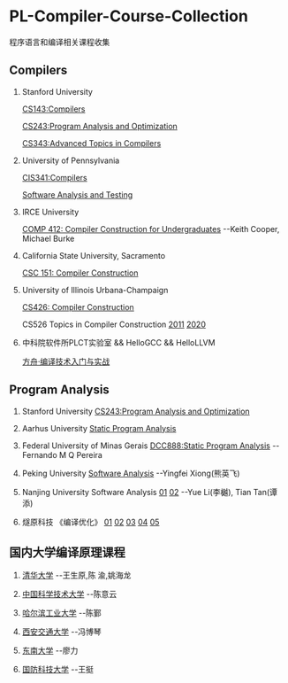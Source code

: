 # PL-Compiler-Course-Collection
程序语言和编译相关课程收集


## Compilers

1. Stanford University

    [CS143:Compilers](https://web.stanford.edu/class/archive/cs/cs143/cs143.1128/)

    [CS243:Program Analysis and Optimization](https://suif.stanford.edu/~courses/cs243/)

    [CS343:Advanced Topics in Compilers](http://web.stanford.edu/class/cs343/)

2. University of Pennsylvania

    [CIS341:Compilers](https://www.cis.upenn.edu/~cis341/current/)

    [Software Analysis and Testing ](http://rightingcode.org/)

3. IRCE University

    [COMP 412: Compiler Construction for Undergraduates](https://www.clear.rice.edu/comp412/) --Keith Cooper, Michael Burke

4. California State University, Sacramento

    [CSC 151: Compiler Construction](https://www.bilibili.com/video/av81692863)

5. University of Illinois Urbana-Champaign

    [CS426: Compiler Construction](https://courses.engr.illinois.edu/cs426/fa2019/)

    CS526 Topics in Compiler Construction [2011](http://polaris.cs.uiuc.edu/~padua/cs526/) [2020](https://courses.engr.illinois.edu/cs526/sp2020/)

6. 中科院软件所PLCT实验室 && HelloGCC && HelloLLVM

    [方舟·编译技术入门与实战](https://www.bilibili.com/video/av78503049)

## Program Analysis

1. Stanford University [CS243:Program Analysis and Optimization](https://suif.stanford.edu/~courses/cs243/)

2. Aarhus University [Static Program Analysis](https://cs.au.dk/~amoeller/spa/)

3. Federal University of Minas Gerais [DCC888:Static Program Analysis](https://homepages.dcc.ufmg.br/~fernando/classes/dcc888/) --Fernando M Q Pereira

4. Peking University [Software Analysis](https://xiongyingfei.github.io/SA/2019/main.htm) --Yingfei Xiong(熊英飞)

5. Nanjing University Software Analysis [01](https://www.bilibili.com/video/av91858985) [02](https://www.bilibili.com/video/av93643665) --Yue Li(李樾), Tian Tan(谭添)

6. 燧原科技 《编译优化》 [01](https://www.bilibili.com/video/av88720239) [02](https://www.bilibili.com/video/av88807060) [03](https://www.bilibili.com/video/av89910858) [04](https://www.bilibili.com/video/av91744591) [05](https://www.bilibili.com/video/av93563697)

## 国内大学编译原理课程

1. [清华大学](https://github.com/chyyuu/compiler_course_info) --王生原,陈 渝,姚海龙

2. [中国科学技术大学](https://www.bilibili.com/video/av33153096) --陈意云

3. [哈尔滨工业大学](https://www.bilibili.com/video/av89903205) --陈鄞

4. [西安交通大学](https://www.bilibili.com/video/av33392713) --冯博琴

5. [东南大学](https://www.bilibili.com/video/av17869142) --廖力

6. [国防科技大学](https://www.bilibili.com/video/av59119931) --王挺


